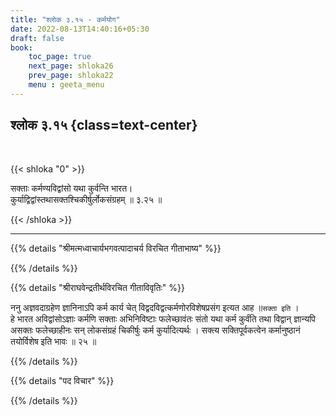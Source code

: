 ```yaml
---
title: "श्लोक ३.१५ - कर्मयोग"
date: 2022-08-13T14:40:16+05:30
draft: false
book:
    toc_page: true
    next_page: shloka26
    prev_page: shloka22
    menu : geeta_menu
---
```




## श्लोक ३.१५ {class=text-center}

<br/>

{{< shloka  "0"  >}}

सक्ताः कर्मण्यविद्वांसो यथा कुर्वन्ति भारत।  
कुर्याद्विद्वांस्तथासक्तश्चिकीर्षुर्लोकसंग्रहम् ॥ ३.२५ ॥


{{< /shloka >}}

---


{{% details "श्रीमत्मध्वाचार्यभगवत्पादाचर्य विरचित  गीताभाष्य" %}}



{{% /details %}}



{{% details "श्रीराघवेन्द्रतीर्थविरचित गीताविवृतिः" %}}

ननु अज्ञवदाग्रहेण ज्ञानिनाऽपि कर्म कार्य चेत् 
विद्वदविद्वत्कर्मणोरविशेषप्रसंग
इत्यत आह ॥`सक्ता इति` ।   
हे भारत अविद्वांसोऽज्ञाः कर्मणि सक्ताः अभिनिविष्टाः
फलेच्छावंतः संतो यथा कर्म कुर्वंति तथा विद्वान्‌ ज्ञान्यपि असक्तः
फलेच्छाहीनः सन्‌ लोकसंग्रहं चिकीर्षुः कर्म कुर्यादित्यर्थः । सक्त्य 
सक्तिपूर्वकत्वेन कर्मानुष्ठानं तयोर्विशेष इति भावः ॥ २५ ॥

{{% /details %}}



{{% details "पद विचार" %}}


{{% /details %}}
